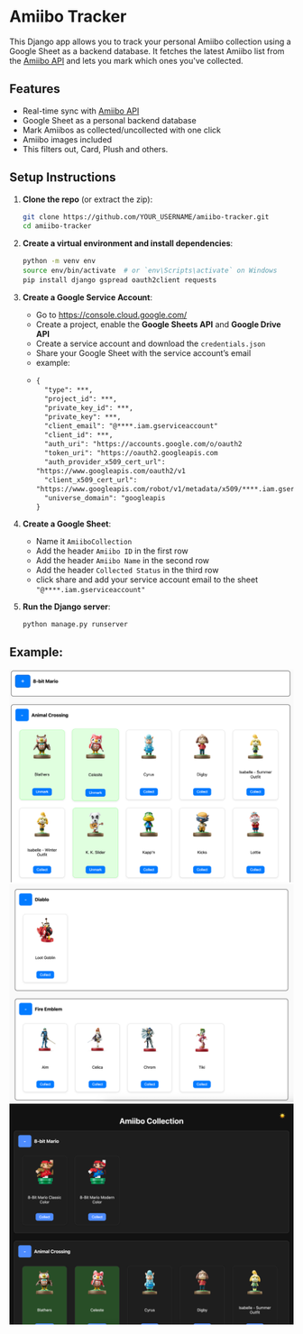 # Amiibo Tracker

This Django app allows you to track your personal Amiibo collection using a Google Sheet as a backend database. It
fetches the latest Amiibo list from the [Amiibo API](https://amiiboapi.com/) and lets you mark which ones you've
collected.

## Features

- Real-time sync with [Amiibo API](https://amiiboapi.com/)
- Google Sheet as a personal backend database
- Mark Amiibos as collected/uncollected with one click
- Amiibo images included
- This filters out, Card, Plush and others.

## Setup Instructions

1. **Clone the repo** (or extract the zip):
    ```bash
    git clone https://github.com/YOUR_USERNAME/amiibo-tracker.git
    cd amiibo-tracker
    ```

2. **Create a virtual environment and install dependencies**:
    ```bash
    python -m venv env
    source env/bin/activate  # or `env\Scripts\activate` on Windows
    pip install django gspread oauth2client requests
    ```

3. **Create a Google Service Account**:
    - Go to https://console.cloud.google.com/
    - Create a project, enable the **Google Sheets API** and **Google Drive API**
    - Create a service account and download the `credentials.json`
    - Share your Google Sheet with the service account’s email
    - example:
    - ```
      {
        "type": ***,
        "project_id": ***,
        "private_key_id": ***,
        "private_key": ***,
        "client_email": "@****.iam.gserviceaccount"
        "client_id": ***,
        "auth_uri": "https://accounts.google.com/o/oauth2
        "token_uri": "https://oauth2.googleapis.com
        "auth_provider_x509_cert_url": "https://www.googleapis.com/oauth2/v1
        "client_x509_cert_url": "https://www.googleapis.com/robot/v1/metadata/x509/****.iam.gserviceaccount
        "universe_domain": "googleapis
      }
      ```

4. **Create a Google Sheet**:
    - Name it `AmiiboCollection`
    - Add the header `Amiibo ID` in the first row
    - Add the header `Amiibo Name` in the second row
    - Add the header `Collected Status` in the third row
    - click share and add your service account email to the sheet `"@****.iam.gserviceaccount"`


5. **Run the Django server**:
    ```bash
    python manage.py runserver
    ```

<h2> Example: </h2>

![img_2.png](img_2.png)
![img_3.png](img_3.png)
![img.png](img.png)